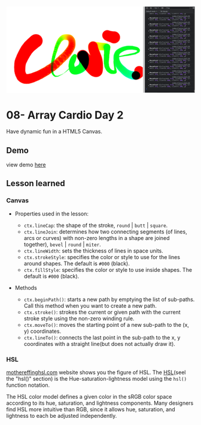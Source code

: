 ![App Screenshot](https://github.com/Huiclaire/JavaScript30/blob/master/08-Fun_with_HTML5_Canvas/images/js30-day8.png)

# 08- Array Cardio Day 2
Have dynamic fun in a HTML5 Canvas.

## Demo
view demo [here]()

## Lesson learned

### Canvas

- Properties used in the lesson:
  -  `ctx.lineCap`: the shape of the stroke, `round` | `butt` | `square`.
  -  `ctx.lineJoin`: determines how two connecting segments (of lines, arcs or curves) with non-zero lengths in a shape are joined together), `bevel` | `round` | `miter`.
  -  `ctx.lineWidth`: sets the thickness of lines in space units.
  - `ctx.strokeStyle`: specifies the color or style to use for the lines around shapes. The default is `#000` (black).
  - `ctx.fillStyle`: specifies the color or style to use inside shapes. The default is `#000` (black).

- Methods
  - `ctx.beginPath()`: starts a new path by emptying the list of sub-paths. Call this method when you want to create a new path.
  - `ctx.stroke()`: strokes the current or given path with the current stroke style using the non-zero winding rule.
  - `ctx.moveTo()`: moves the starting point of a new sub-path to the (x, y) coordinates.
  - `ctx.lineTo()`: connects the last point in the sub-path to the x, y coordinates with a straight line(but does not actually draw it).


### HSL

[mothereffinghsl.com](http://mothereffinghsl.com/) website shows you the figure of HSL.
The [HSL](https://developer.mozilla.org/en-US/docs/Web/CSS/color_value)(seel the "hsl()" section) is the Hue-saturation-lightness model using the `hsl()` function notation.

The HSL color model defines a given color in the sRGB color space according to its hue, saturation, and lightness components. Many designers find HSL more intuitive than RGB, since it allows hue, saturation, and lightness to each be adjusted independently.
